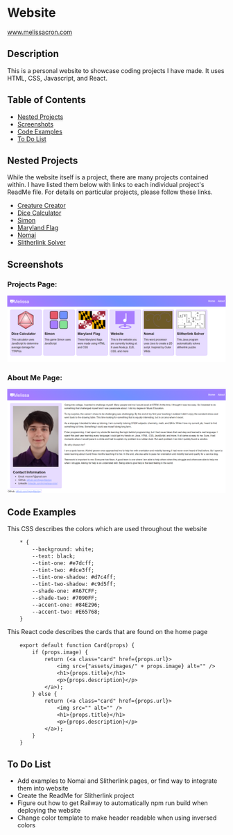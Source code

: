 # Website

<a href="https:www.melissacron.com">www.melissacron.com</a>

## Description
This is a personal website to showcase coding projects I have made. It uses
HTML, CSS, Javascript, and React.

## Table of Contents
- [Nested Projects](#nested-projects)
- [Screenshots](#screenshots)
- [Code Examples](#code-examples)
- [To Do List](#to-do-list)

## Nested Projects

While the website itself is a project, there are many projects contained within. 
I have listed them below with links to each individual project's ReadMe file. 
For details on particular projects, please follow these links.

<ul>
    <li><a href="https://github.com/IgpayAtenlay/website/tree/main/client/src/pages/creatureCreator/README.md">Creature Creator</a></li>
    <li><a href="https://github.com/IgpayAtenlay/website/tree/main/client/src/pages/diceCalculator/README.md">Dice Calculator</a></li>
    <li><a href="https://github.com/IgpayAtenlay/website/tree/main/client/src/pages/simon/README.md">Simon</a></li>
    <li><a href="https://github.com/IgpayAtenlay/website/tree/main/client/src/pages/marylandFlag/README.md">Maryland Flag</a></li>
    <li><a href="https://github.com/IgpayAtenlay/NomaiWriting/blob/main/README.md">Nomai</a></li>
    <li><a href="https://github.com/IgpayAtenlay/Slitherlink/blob/main/README.md">Slitherlink Solver</a></li>
</ul>

## Screenshots
### Projects Page:
![](client/public/assets/images/homePage.png)
### About Me Page:
![](client/public/assets/images/aboutMePage.png)

## Code Examples
This CSS describes the colors which are used throughout the website
```agsl
    * {
        --background: white;
        --text: black;
        --tint-one: #e7dcff;
        --tint-two: #dce3ff;
        --tint-one-shadow: #d7c4ff;
        --tint-two-shadow: #c9d5ff;
        --shade-one: #A67CFF;
        --shade-two: #7090FF;
        --accent-one: #84E296;
        --accent-two: #E65768;
    }
```
This React code describes the cards that are found on the home page
```agsl
    export default function Card(props) {
        if (props.image) {
            return (<a class="card" href={props.url}>
                <img src={"assets/images/" + props.image} alt="" />
                <h1>{props.title}</h1>
                <p>{props.description}</p>
            </a>);
        } else {
            return (<a class="card" href={props.url}>
                <img src="" alt="" />
                <h1>{props.title}</h1>
                <p>{props.description}</p>
            </a>);
        }
    }
```

## To Do List
- Add examples to Nomai and Slitherlink pages, or find way to integrate them into website
- Create the ReadMe for Slitherlink project
- Figure out how to get Railway to automatically npm run build when deploying the website
- Change color template to make header readable when using inversed colors